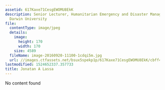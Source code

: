 ```yaml
---
assetid: 617Kaxe71CesgEWOMU8EkK
description: Senior Lecturer, Humanitarian Emergency and Disaster Management, Charles
  Darwin University
file:
  contentType: image/jpeg
  details:
    image:
      height: 170
      width: 170
    size: 4589
  fileName: image-20160920-11100-1cdqi5m.jpg
  url: //images.ctfassets.net/bsux5spekp1p/617Kaxe71CesgEWOMU8EkK/cbff40bd6d5257fdc3451b1bdd534e2a/image-20160920-11100-1cdqi5m.jpg
lastmodified: 1524652337.357733
title: Jonatan A Lassa
---
```

No content found